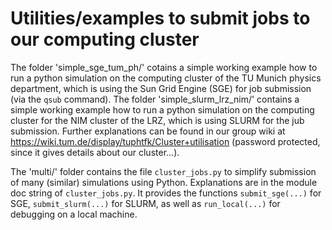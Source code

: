 # Utilities/examples to submit jobs to our computing cluster

The folder 'simple_sge_tum_ph/' cotains a simple working example how to run a python simulation on the computing cluster of the TU Munich physics department, which is using the Sun Grid Engine (SGE) for job submission (via the `qsub` command). 
The folder 'simple_slurm_lrz_nim/' contains a simple working example how to run a python simulation on the computing cluster for the NIM cluster of the LRZ, which is using SLURM for the jub submission. 
Further explanations can be found in our group wiki at https://wiki.tum.de/display/tuphtfk/Cluster+utilisation 
(password protected, since it gives details about our cluster...).

The 'multi/' folder contains the file `cluster_jobs.py` to simplify submission of many (similar) simulations using Python. 
Explanations are in the module doc string of `cluster_jobs.py`. 
It provides the functions `submit_sge(...)` for SGE, `submit_slurm(...)` for SLURM, 
as well as `run_local(...)` for debugging on a local machine.
